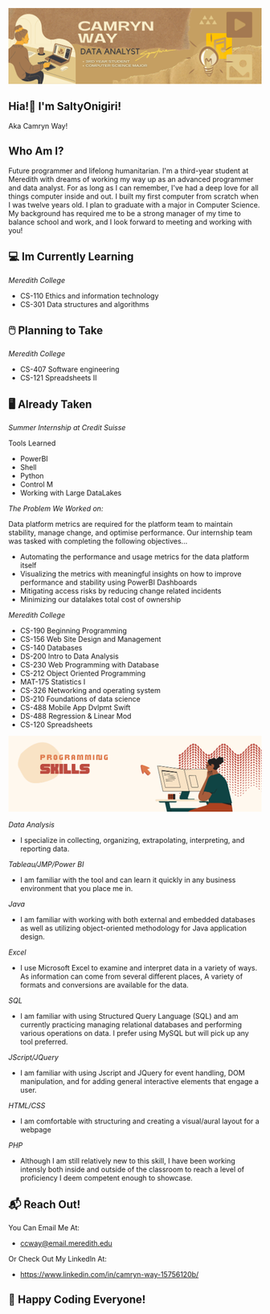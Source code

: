![](DataAnalyst.png)
<h2> Hia!👋 I'm SaltyOnigiri!</h2>
Aka Camryn Way!

<h2>Who Am I?</h2>
Future programmer and lifelong humanitarian. I'm a third-year student at Meredith with dreams of working my way up as an advanced programmer and data analyst. For as long as I can remember, I've had a deep love for all things computer inside and out. I built my first computer from scratch when I was twelve years old. I plan to graduate with a major in Computer Science. My background has required me to be a strong manager of my time to balance school and work, and I look forward to meeting and working with you!

<h2>💻 Im Currently Learning</h2>

_Meredith College_
- CS-110 Ethics and information technology
- CS-301 Data structures and algorithms

<h2>🖱️ Planning to Take</h2>

_Meredith College_
- CS-407 Software engineering
- CS-121 Spreadsheets II

<h2> 🖥️ Already Taken</h2>

_Summer Internship at Credit Suisse_

Tools Learned

- PowerBI
- Shell
- Python
- Control M
- Working with Large DataLakes

_The Problem We Worked on:_ 

Data platform metrics are required for the platform team to maintain stability, manage change, and optimise performance. Our internship team was tasked with completing the following objectives...


- Automating the performance and usage metrics for the data platform itself
- Visualizing the metrics with meaningful insights on how to improve performance and stability using PowerBI Dashboards
- Mitigating access risks by reducing change related incidents
- Minimizing our datalakes total cost of ownership


_Meredith College_
- CS-190 Beginning Programming
- CS-156 Web Site Design and Management
- CS-140 Databases
- DS-200 Intro to Data Analysis
- CS-230 Web Programming with Database 
- CS-212 Object Oriented Programming 
- MAT-175 Statistics I
- CS-326 Networking and operating system
- DS-210 Foundations of data science
- CS-488 Mobile App Dvlpmt Swift
- DS-488 Regression & Linear Mod
- CS-120 Spreadsheets

![](Skills.png)

_Data Analysis_
- I specialize in collecting, organizing, extrapolating, interpreting, and reporting data.

_Tableau/JMP/Power BI_
- I am familiar with the tool and can learn it quickly in any business environment that you place me in.

_Java_
- I am familiar with working with both external and embedded databases as well as utilizing object-oriented methodology for Java application design.

_Excel_
- I use Microsoft Excel to examine and interpret data in a variety of ways. As information can come from several different places, A variety of formats and conversions are available for the data.

_SQL_
- I am familiar with using Structured Query Language (SQL) and am currently practicing managing relational databases and performing various operations on data. I prefer using MySQL but will pick up any tool preferred.

_JScript/JQuery_
- I am familiar with using Jscript and JQuery for event handling, DOM manipulation, and for adding general interactive elements that engage a user.

_HTML/CSS_
- I am comfortable with structuring and creating a visual/aural layout for a webpage

_PHP_
- Although I am still relatively new to this skill, I have been working intensly both inside and outside of the classroom to reach a level of proficiency I deem competent enough to showcase. 

<h2> 📬 Reach Out!</h2>

You Can Email Me At:
- ccway@email.meredith.edu

Or Check Out My Linkedln At:
- https://www.linkedin.com/in/camryn-way-15756120b/

<h2> 🧩 Happy Coding Everyone!</h2>
